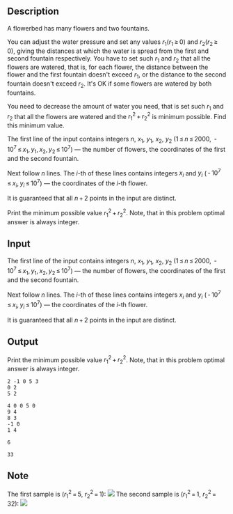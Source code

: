 ## Description

<div><p>A flowerbed has many flowers and two fountains.</p><p>You can adjust the water pressure and set any values <span class="tex-span"><i>r</i><sub class="lower-index">1</sub>(<i>r</i><sub class="lower-index">1</sub> ≥ 0)</span> and <span class="tex-span"><i>r</i><sub class="lower-index">2</sub>(<i>r</i><sub class="lower-index">2</sub> ≥ 0)</span>, giving the distances at which the water is spread from the first and second fountain respectively. You have to set such <span class="tex-span"><i>r</i><sub class="lower-index">1</sub></span> and <span class="tex-span"><i>r</i><sub class="lower-index">2</sub></span> that all the flowers are watered, that is, for each flower, the distance between the flower and the first fountain doesn't exceed <span class="tex-span"><i>r</i><sub class="lower-index">1</sub></span>, or the distance to the second fountain doesn't exceed <span class="tex-span"><i>r</i><sub class="lower-index">2</sub></span>. It's OK if some flowers are watered by both fountains.</p><p>You need to decrease the amount of water you need, that is set such <span class="tex-span"><i>r</i><sub class="lower-index">1</sub></span> and <span class="tex-span"><i>r</i><sub class="lower-index">2</sub></span> that all the flowers are watered and the <span class="tex-span"><i>r</i><sub class="lower-index">1</sub><sup class="upper-index">2</sup> + <i>r</i><sub class="lower-index">2</sub><sup class="upper-index">2</sup></span> is minimum possible. Find this minimum value.</p></div><div class="input-specification"><p>The first line of the input contains integers <span class="tex-span"><i>n</i></span>, <span class="tex-span"><i>x</i><sub class="lower-index">1</sub></span>, <span class="tex-span"><i>y</i><sub class="lower-index">1</sub></span>, <span class="tex-span"><i>x</i><sub class="lower-index">2</sub></span>, <span class="tex-span"><i>y</i><sub class="lower-index">2</sub></span> (<span class="tex-span">1 ≤ <i>n</i> ≤ 2000</span>, <span class="tex-span"> - 10<sup class="upper-index">7</sup> ≤ <i>x</i><sub class="lower-index">1</sub>, <i>y</i><sub class="lower-index">1</sub>, <i>x</i><sub class="lower-index">2</sub>, <i>y</i><sub class="lower-index">2</sub> ≤ 10<sup class="upper-index">7</sup></span>)&nbsp;— the number of flowers, the coordinates of the first and the second fountain.</p><p>Next follow <span class="tex-span"><i>n</i></span> lines. The <span class="tex-span"><i>i</i></span>-th of these lines contains integers <span class="tex-span"><i>x</i><sub class="lower-index"><i>i</i></sub></span> and <span class="tex-span"><i>y</i><sub class="lower-index"><i>i</i></sub></span> (<span class="tex-span"> - 10<sup class="upper-index">7</sup> ≤ <i>x</i><sub class="lower-index"><i>i</i></sub>, <i>y</i><sub class="lower-index"><i>i</i></sub> ≤ 10<sup class="upper-index">7</sup></span>)&nbsp;— the coordinates of the <span class="tex-span"><i>i</i></span>-th flower.</p><p>It is guaranteed that all <span class="tex-span"><i>n</i> + 2</span> points in the input are distinct.</p></div><div class="output-specification"><p>Print the minimum possible value <span class="tex-span"><i>r</i><sub class="lower-index">1</sub><sup class="upper-index">2</sup> + <i>r</i><sub class="lower-index">2</sub><sup class="upper-index">2</sup></span>. Note, that in this problem optimal answer is always integer.</p></div>

## Input

<p>The first line of the input contains integers <span class="tex-span"><i>n</i></span>, <span class="tex-span"><i>x</i><sub class="lower-index">1</sub></span>, <span class="tex-span"><i>y</i><sub class="lower-index">1</sub></span>, <span class="tex-span"><i>x</i><sub class="lower-index">2</sub></span>, <span class="tex-span"><i>y</i><sub class="lower-index">2</sub></span> (<span class="tex-span">1 ≤ <i>n</i> ≤ 2000</span>, <span class="tex-span"> - 10<sup class="upper-index">7</sup> ≤ <i>x</i><sub class="lower-index">1</sub>, <i>y</i><sub class="lower-index">1</sub>, <i>x</i><sub class="lower-index">2</sub>, <i>y</i><sub class="lower-index">2</sub> ≤ 10<sup class="upper-index">7</sup></span>)&nbsp;— the number of flowers, the coordinates of the first and the second fountain.</p><p>Next follow <span class="tex-span"><i>n</i></span> lines. The <span class="tex-span"><i>i</i></span>-th of these lines contains integers <span class="tex-span"><i>x</i><sub class="lower-index"><i>i</i></sub></span> and <span class="tex-span"><i>y</i><sub class="lower-index"><i>i</i></sub></span> (<span class="tex-span"> - 10<sup class="upper-index">7</sup> ≤ <i>x</i><sub class="lower-index"><i>i</i></sub>, <i>y</i><sub class="lower-index"><i>i</i></sub> ≤ 10<sup class="upper-index">7</sup></span>)&nbsp;— the coordinates of the <span class="tex-span"><i>i</i></span>-th flower.</p><p>It is guaranteed that all <span class="tex-span"><i>n</i> + 2</span> points in the input are distinct.</p>

## Output

<p>Print the minimum possible value <span class="tex-span"><i>r</i><sub class="lower-index">1</sub><sup class="upper-index">2</sup> + <i>r</i><sub class="lower-index">2</sub><sup class="upper-index">2</sup></span>. Note, that in this problem optimal answer is always integer.</p>





```input1
2 -1 0 5 3
0 2
5 2

```




```input2
4 0 0 5 0
9 4
8 3
-1 0
1 4

```




```output1
6

```




```output2
33

```



## Note

<p>The first sample is (<span class="tex-span"><i>r</i><sub class="lower-index">1</sub><sup class="upper-index">2</sup> = 5</span>, <span class="tex-span"><i>r</i><sub class="lower-index">2</sub><sup class="upper-index">2</sup> = 1</span>): <img class="tex-graphics" src="file://eERReG0A.png" style="max-width: 100.0%;max-height: 100.0%;"> The second sample is (<span class="tex-span"><i>r</i><sub class="lower-index">1</sub><sup class="upper-index">2</sup> = 1</span>, <span class="tex-span"><i>r</i><sub class="lower-index">2</sub><sup class="upper-index">2</sup> = 32</span>): <img class="tex-graphics" src="file://RDXgohs5.png" style="max-width: 100.0%;max-height: 100.0%;"></p>
